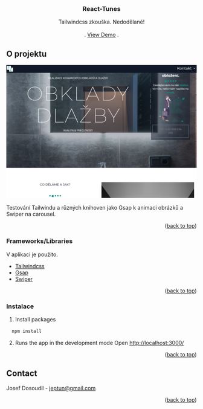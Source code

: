 <div id="top"></div>


<!-- PROJECT LOGO -->
<br />
<div align="center">
 
  <h3 align="center">React-Tunes</h3>

  <p align="center">
    Tailwindcss zkouška. Nedodělané!
    <br />
    <br />
    .
    <a href="https://obkladyzlin.netlify.app/">View Demo</a>
    .
  </p>
</div>

<!-- ABOUT THE PROJECT -->
## O projektu

[![Product Name Screen Shot][product-screenshot]](https://obkladyzlin.netlify.app/)

Testování Tailwindu a různých knihoven jako Gsap k animaci obrázků a Swiper na carousel. 

<p align="right">(<a href="#top">back to top</a>)</p>



### Frameworks/Libraries

V aplikaci je použito.

* [Tailwindcss](https://tailwindcss.com/docs)
* [Gsap](https://greensock.com/gsap/)
* [Swiper](https://swiperjs.com//)

<p align="right">(<a href="#top">back to top</a>)</p>


<!-- GETTING STARTED -->

### Instalace

1. Install packages
```sh
  npm install 
  ```
2. Runs the app in the development mode Open [http://localhost:3000/](http://localhost:3000)


<p align="right">(<a href="#top">back to top</a>)</p>

<!-- CONTACT -->
## Contact

Josef Dosoudil  - jeptun@gmail.com

<p align="right">(<a href="#top">back to top</a>)</p>


<!-- MARKDOWN LINKS & IMAGES -->

[product-screenshot]: images/img2.PNG
